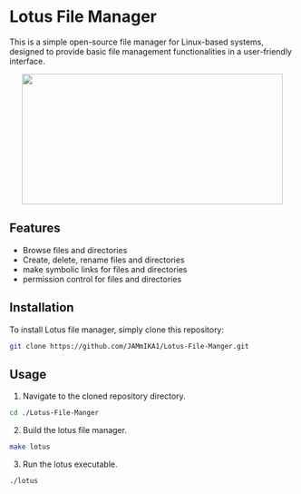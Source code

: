# Lotus File Manager

This is a simple open-source file manager for Linux-based systems, designed to provide basic file management functionalities in a user-friendly interface.
<br>
<p align="center">
  <img width="460" height="230" src="https://github.com/JAMmIKA1/Lotus-File-Manager/assets/123016257/e1aedc3e-f707-4196-a9ae-f2861561e16b">
</p>

## Features

- Browse files and directories
- Create, delete, rename files and directories
- make symbolic links for  files and directories
- permission control for files and directories

## Installation

To install Lotus file manager, simply clone this repository:

```bash
git clone https://github.com/JAMmIKA1/Lotus-File-Manger.git
```

## Usage

1. Navigate to the cloned repository directory.
```bash
cd ./Lotus-File-Manger
```

2. Build the lotus file manager.

```bash
make lotus
```

3. Run the lotus executable.

```bash
./lotus
```
